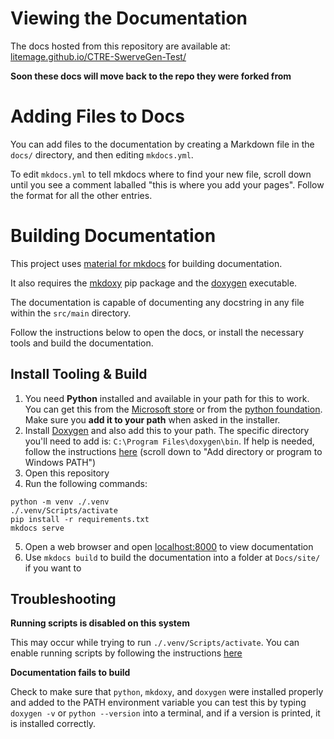 # Viewing the Documentation

The docs hosted from this repository are available at: [litemage.github.io/CTRE-SwerveGen-Test/](https://litemage.github.io/CTRE-SwerveGen-Test/)

**Soon these docs will move back to the repo they were forked from**

# Adding Files to Docs

You can add files to the documentation by creating a Markdown file in the `docs/` directory, and then editing `mkdocs.yml`.

To edit `mkdocs.yml` to tell mkdocs where to find your new file, scroll down until you see a comment laballed "this is where you add your pages". Follow the format for all the other entries.

# Building Documentation

This project uses [material for mkdocs](https://squidfunk.github.io/mkdocs-material/) for building documentation.

It also requires the [mkdoxy](https://github.com/JakubAndrysek/MkDoxy-demo) pip package and the [doxygen](https://www.doxygen.nl/index.html) executable. 

The documentation is capable of documenting any docstring in any file within the `src/main` directory.

Follow the instructions below to open the docs, or install the necessary tools and build the documentation.

## Install Tooling & Build

1. You need **Python** installed and available in your path for this to work. You can get this from the [Microsoft store](https://apps.microsoft.com/detail/9nrwmjp3717k?hl=en-us&gl=US) or from the [python foundation](https://www.python.org/downloads/). Make sure you **add it to your path** when asked in the installer.
2. Install [Doxygen](www.doxygen.nl/download.html) and also add this to your path. The specific directory you'll need to add is: `C:\Program Files\doxygen\bin`. If help is needed, follow the instructions [here](https://windowsloop.com/how-to-add-to-windows-path/) (scroll down to "Add directory or program to Windows PATH")
3. Open this repository
4. Run the following commands:

```
python -m venv ./.venv
./.venv/Scripts/activate
pip install -r requirements.txt
mkdocs serve
```

5. Open a web browser and open [localhost:8000](https://localhost:8000/) to view documentation
6. Use `mkdocs build` to build the documentation into a folder at `Docs/site/` if you want to

## Troubleshooting

**Running scripts is disabled on this system**

This may occur while trying to run `./.venv/Scripts/activate`. You can enable running scripts by following the instructions [here](https://stackoverflow.com/a/64633728)

**Documentation fails to build**

Check to make sure that `python`, `mkdoxy`, and `doxygen` were installed properly and added to the PATH environment variable you can test this by typing `doxygen -v` or `python --version` into a terminal, and if a version is printed, it is installed correctly.